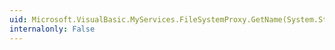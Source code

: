 ```yaml
---
uid: Microsoft.VisualBasic.MyServices.FileSystemProxy.GetName(System.String)
internalonly: False
---
```

